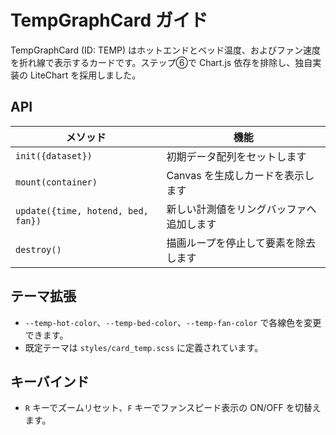 # TempGraphCard ガイド

TempGraphCard (ID: TEMP) はホットエンドとベッド温度、およびファン速度を折れ線で表示するカードです。ステップ⑥で Chart.js 依存を排除し、独自実装の LiteChart を採用しました。

## API
| メソッド | 機能 |
| --- | --- |
| `init({dataset})` | 初期データ配列をセットします |
| `mount(container)` | Canvas を生成しカードを表示します |
| `update({time, hotend, bed, fan})` | 新しい計測値をリングバッファへ追加します |
| `destroy()` | 描画ループを停止して要素を除去します |

## テーマ拡張
- `--temp-hot-color`、`--temp-bed-color`、`--temp-fan-color` で各線色を変更できます。
- 既定テーマは `styles/card_temp.scss` に定義されています。

## キーバインド
- `R` キーでズームリセット、`F` キーでファンスピード表示の ON/OFF を切替えます。

